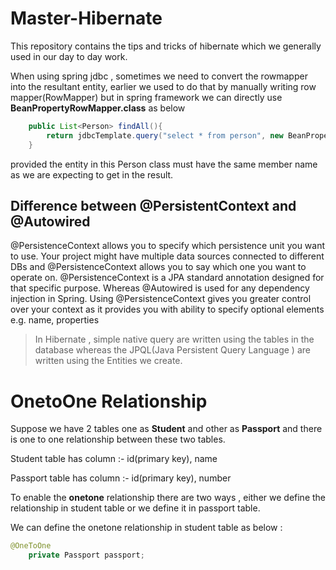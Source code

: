 # Master-Hibernate

This repository contains the tips and tricks of hibernate which we generally used in our day to day work.

When using spring jdbc , sometimes we need to convert the rowmapper into the resultant entity, earlier we used to do that by 
manually writing row mapper(RowMapper) but in spring framework we can directly use **BeanPropertyRowMapper.class** as below

```java
    public List<Person> findAll(){
        return jdbcTemplate.query("select * from person", new BeanPropertyRowMapper<Person>(Person.class));
    }
```  
    
provided the entity in this Person class must have the same member name as we are expecting to get in the result.  

## Difference between @PersistentContext and @Autowired

@PersistenceContext allows you to specify which persistence unit you want to use. Your project might have multiple data sources connected to different DBs and @PersistenceContext allows you to say which one you want to operate on. @PersistenceContext is a JPA standard annotation designed for that specific purpose. Whereas @Autowired is used for any dependency injection in Spring. Using @PersistenceContext gives you greater control over your context as it provides you with ability to specify optional elements e.g. name, properties


>In Hibernate , simple native query are written using the tables in the database whereas the JPQL(Java Persistent Query Language ) are written using the Entities we create.

# OnetoOne Relationship

Suppose we have 2 tables one as **Student** and other as **Passport** and there is one to one relationship between these two tables.

Student table has column  :-  id(primary key), name

Passport table has column :-  id(primary key), number

To enable the **onetone** relationship there are two ways , either we define the relationship in student table or we define it in passport table.

We can define the onetone relationship in student table as below :

```java
@OneToOne
    private Passport passport;
```



           
